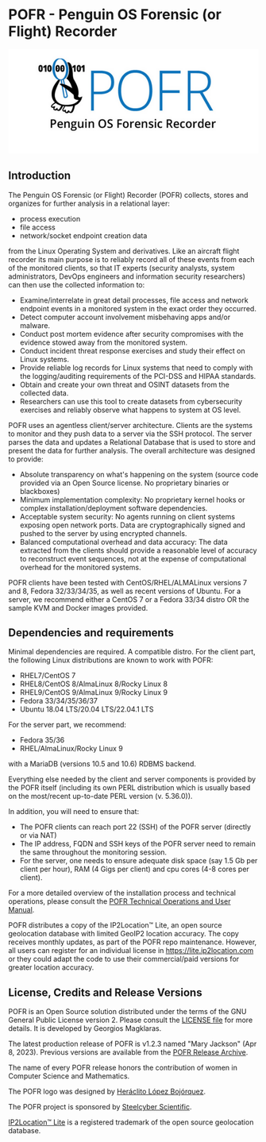# POFR - Penguin OS Forensic (or Flight) Recorder

![GitHub Logo](/POFR.png)<br>

## Introduction
The Penguin OS Forensic (or Flight) Recorder (POFR) collects, stores and organizes for further analysis in a relational layer:
* process execution 
* file access 
* network/socket endpoint creation data 

from the Linux Operating System and derivatives. Like an aircraft flight recorder its main purpose is to reliably record all of these events from each of the monitored clients, so that IT experts (security analysts, system administrators, DevOps engineers and information security researchers) can then use the collected information to:
<br>
* Examine/interrelate in great detail processes, file access and network endpoint events in a monitored system in the exact order they occurred.<br>
* Detect computer account involvement misbehaving apps and/or malware. <br>
* Conduct post mortem evidence after security compromises with the evidence stowed away from the monitored system. <br>
* Conduct incident threat response exercises and study their effect on Linux systems. 
* Provide reliable log records for Linux systems that need to comply with the logging/auditing requirements of the PCI-DSS and HIPAA standards.
* Obtain and create your own threat and OSINT datasets from the collected data.
* Researchers can use this tool to create datasets from cybersecurity exercises and reliably observe what happens to system at OS level.

POFR uses an agentless client/server architecture. Clients are the systems to monitor and they push data to a server via the SSH protocol. The server parses the data and updates a Relational Database that is used to store and present the data for further analysis. The overall architecture was designed to provide:
<br>
* Absolute transparency on what's happening on the system (source code provided via an Open Source license. No proprietary binaries or blackboxes)
* Minimum implementation complexity: No proprietary kernel hooks or complex installation/deployment software dependencies. 
* Acceptable system security: No agents running on client systems exposing open network ports. Data are cryptographically signed and pushed to the server by using encrypted channels.
* Balanced computational overhead and data accuracy: The data extracted from the clients should provide a reasonable level of accuracy to reconstruct event sequences, not at the expense of computational overhead for the monitored systems.
  

POFR clients have been tested with CentOS/RHEL/ALMALinux versions 7 and 8, Fedora 32/33/34/35, as well as recent versions of Ubuntu.
For a server, we recommend either a CentOS 7 or a Fedora 33/34 distro OR the sample KVM and Docker images provided. 

## Dependencies and requirements

Minimal dependencies are required. A compatible distro. For the client part, the following Linux distributions are known to work with POFR:
* RHEL7/CentOS 7
* RHEL8/CentOS 8/AlmaLinux 8/Rocky Linux 8
* RHEL9/CentOS 9/AlmaLinux 9/Rocky Linux 9
* Fedora 33/34/35/36/37
* Ubuntu 18.04 LTS/20.04 LTS/22.04.1 LTS

For the server part, we recommend:
* Fedora 35/36 
* RHEL/AlmaLinux/Rocky Linux 9 

with a MariaDB (versions 10.5 and 10.6) RDBMS backend.

Everything else needed by the client and server components is provided by the POFR itself (including its own PERL distribution which is usually based on the most/recent up-to-date PERL version (v. 5.36.0)). 

In addition, you will need to ensure that: 
* The POFR clients can reach port 22 (SSH) of the POFR server (directly or via NAT)
* The IP address, FQDN and SSH keys of the POFR server need to remain the same throughout the monitoring session.
* For the server, one needs to ensure adequate disk space (say 1.5 Gb per client per hour), RAM (4 Gigs per client) and cpu cores (4-8 cores per client). 

For a more detailed overview of the installation process and technical operations, please consult the [POFR Technical Operations and User Manual](doc/POFRmanual.pdf). 

POFR distributes a copy of the IP2Location™ Lite, an open source geolocation database with limited GeoIP2 location accuracy. The copy receives monthly updates, as part of the POFR repo maintenance. However, all users can register for an individual license in https://lite.ip2location.com or they could adapt the code to use their commercial/paid versions for greater location accuracy.  

## License, Credits and Release Versions

POFR is an Open Source solution distributed under the terms of the GNU General Public License version 2. Please consult the [LICENSE file](/LICENSE) for more details. It is developed by Georgios Magklaras. 

The latest production release of POFR is v1.2.3 named "Mary Jackson" (Apr 8, 2023). Previous versions are available from the [POFR Release Archive](https://github.com/gmagklaras/POFR/releases).  

The name of every POFR release honors the contribution of women in Computer Science and Mathematics.

The POFR logo was designed by [Heráclito López Bojórquez](https://www.imdb.com/name/nm3736848/).

The POFR project is sponsored by [Steelcyber Scientific](https://www.steelcyber.com). <br>

[IP2Location™ Lite](https://lite.ip2location.com/faq) is a registered trademark of the open source geolocation database.


